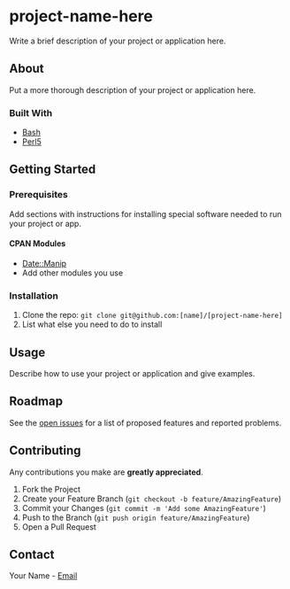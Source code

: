 # project-name-here

Write a brief description of your project or application here.

## About

Put a more thorough description of your project or application here.

### Built With

* [Bash](https://www.gnu.org/software/bash/)
* [Perl5](https://www.perl.org/)

## Getting Started

### Prerequisites

Add sections with instructions for installing special software needed to run your project or app.

#### CPAN Modules

* [Date::Manip](https://metacpan.org/pod/Date::Manip)
* Add other modules you use

### Installation

1. Clone the repo:
  ```git clone git@github.com:[name]/[project-name-here]```
2. List what else you need to do to install

## Usage

Describe how to use your project or application and give examples.

## Roadmap

See the [open issues](https://github.com/[name]/[project-name-here]/issues) for a list of proposed features and reported problems.

## Contributing

Any contributions you make are **greatly appreciated**.

1. Fork the Project
2. Create your Feature Branch (`git checkout -b feature/AmazingFeature`)
3. Commit your Changes (`git commit -m 'Add some AmazingFeature'`)
4. Push to the Branch (`git push origin feature/AmazingFeature`)
5. Open a Pull Request

## Contact

Your Name - [Email](mailto:your.email@noaa.gov)
